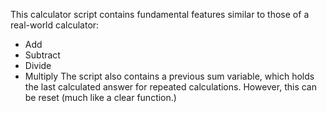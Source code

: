 This calculator script contains fundamental features similar to those of a real-world calculator:
- Add
- Subtract
- Divide
- Multiply
The script also contains a previous sum variable, which holds the last calculated answer for repeated calculations. However, this can be reset (much like a clear function.)
